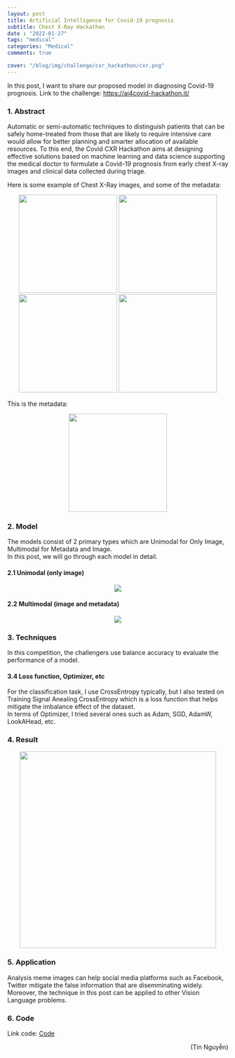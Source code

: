 ```yaml
---
layout: post
title: Artificial Intelligence for Covid-19 prognosis
subtitle: Chest X-Ray Hackathon
date : "2022-01-27"
tags: "medical"
categories: "Medical"
comments: true

cover: "/blog/img/challenge/cxr_hackathon/cxr.png"
---
```

In this post, I want to share our proposed model in diagnosing Covid-19 prognosis. Link to the challenge: https://ai4covid-hackathon.it/

### 1. Abstract
Automatic or semi-automatic techniques to distinguish patients that can be safely home-treated from those that are likely to require intensive care would allow for better planning and smarter allocation of available resources. To this end, the Covid CXR Hackathon aims at designing effective solutions based on machine learning and data science supporting the medical doctor to formulate a Covid-19 prognosis from early chest X-ray images and clinical data collected during triage.

Here is some example of Chest X-Ray images, and some of the metadata:<br/>


<p align="center">
  <img src="/blog/img/challenge/cxr_hackathon/cxr.png", width="224", height="224">
  <img src="/blog/img/challenge/cxr_hackathon/cxr2.png", width="224", height="224">
  <img src="/blog/img/challenge/cxr_hackathon/cxr3.png", width="224", height="224">
  <img src="/blog/img/challenge/cxr_hackathon/cxr4.png", width="224", height="224">
</p>

This is the metadata:

<p align="center">
  <img src="/blog/img/challenge/cxr_hackathon/metadata.png", width="224", height="224">
</p>

### 2. Model
The models consist of 2 primary types which are Unimodal for Only Image, Multimodal for Metadata and Image.<br/>
In this post, we will go through each model in detail.

#### 2.1 Unimodal (only image)
<p align="center">
  <img src="/blog/img/challenge/cxr_hackathon/model_image.png">
</p>


#### 2.2 Multimodal (image and metadata)
<p align="center">
  <img src="/blog/img/challenge/cxr_hackathon/model_meta.png">
</p>

### 3. Techniques
In this competition, the challengers use balance accuracy to evaluate the performance of a model.


#### 3.4 Loss function, Optimizer, etc
For the classification task, I use CrossEntropy typically, but I also tested on Training Signal Anealing CrossEntropy which is a loss function that helps mitigate the imbalance effect of the dataset. <br/>
In terms of Optimizer, I tried several ones such as Adam, SGD, AdamW, LookAHead, etc.

### 4. Result
<p align="center">
  <img src="/blog/img/challenge/cxr_hackathon/result.png", width="448", height="448">
</p>


### 5. Application
Analysis meme images can help social media platforms such as Facebook, Twitter mitigate the false information that are disemminating widely.<br/>
Moreover, the technique in this post can be applied to other Vision Language problems.

### 6. Code
Link code: [Code](https://github.com/ngthanhtin/Covid_CXR_Hackathon) <br/>

<div style="text-align: right"> (Tín Nguyễn) </div>
